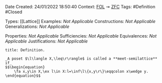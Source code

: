<br />
<br />

Date Created: 24/01/2022 18:50:40
Context: [$\textrm{FOL}$](obsidian://open?file=First%20Order%20Logic)$\,\,\rightsquigarrow\,\,$[$\textrm{ZFC}$](obsidian://open?file=Zermelo-Fraenkel%20Set%20Theory%20with%20Choice)
Tags: #Definition #Closed 

Types: [[Lattice]]
Examples: _Not Applicable_ 
Constructions: _Not Applicable_
Generalizations: _Not Applicable_

Properties: _Not Applicable_
Sufficiencies: _Not Applicable_
Equivalences: _Not Applicable_
Justifications: _Not Applicable_

``` ad-Definition
title: Definition.

_A poset $\l\langle X,\leq\r\rangle$ is called a **meet-semilattice** if_
$$\begin{equation}
    \fa x,y\in X,\ex l\in X:l=\inf\l\{x,y\r\}\eqqcolon x\wedge y.
\end{equation}$$

```
